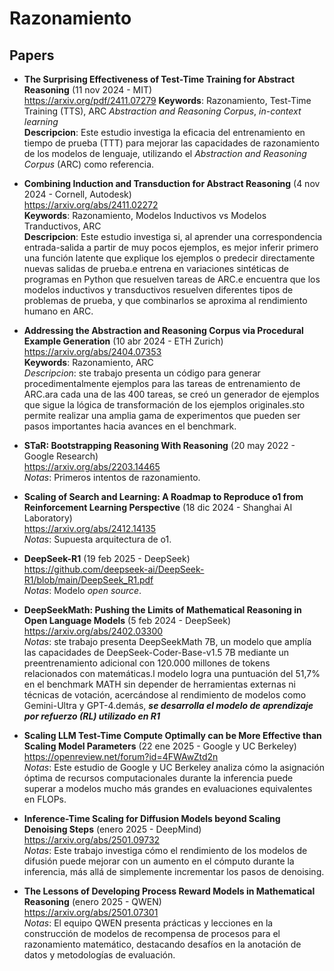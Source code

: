 # Razonamiento

## Papers

* **The Surprising Effectiveness of Test-Time Training for Abstract Reasoning** (11 nov 2024 - MIT)  
  https://arxiv.org/pdf/2411.07279 
  **Keywords**: Razonamiento, Test-Time Training (TTS), ARC *Abstraction and Reasoning Corpus*, *in-context learning*  
  **Descripcion**: Este estudio investiga la eficacia del entrenamiento en tiempo de prueba (TTT) para mejorar las capacidades de razonamiento de los modelos de lenguaje, utilizando el *Abstraction and Reasoning Corpus* (ARC) como referencia.

* **Combining Induction and Transduction for Abstract Reasoning** (4 nov 2024 - Cornell, Autodesk)  
  https://arxiv.org/abs/2411.02272  
  **Keywords**: Razonamiento, Modelos Inductivos vs Modelos Tranductivos, ARC  
  **Descripcion**: Este estudio investiga si, al aprender una correspondencia entrada-salida a partir de muy pocos ejemplos, es mejor inferir primero una función latente que explique los ejemplos o predecir directamente nuevas salidas de prueba.e entrena en variaciones sintéticas de programas en Python que resuelven tareas de ARC.e encuentra que los modelos inductivos y transductivos resuelven diferentes tipos de problemas de prueba, y que combinarlos se aproxima al rendimiento humano en ARC.

* **Addressing the Abstraction and Reasoning Corpus via Procedural Example Generation** (10 abr 2024 - ETH Zurich)  
  https://arxiv.org/abs/2404.07353  
  **Keywords**: Razonamiento, ARC  
  *Descripcion*: ste trabajo presenta un código para generar procedimentalmente ejemplos para las tareas de entrenamiento de ARC.ara cada una de las 400 tareas, se creó un generador de ejemplos que sigue la lógica de transformación de los ejemplos originales.sto permite realizar una amplia gama de experimentos que pueden ser pasos importantes hacia avances en el benchmark.

* **STaR: Bootstrapping Reasoning With Reasoning** (20 may 2022 - Google Research)  
  https://arxiv.org/abs/2203.14465  
  *Notas*: Primeros intentos de razonamiento.  
* **Scaling of Search and Learning: A Roadmap to Reproduce o1 from Reinforcement Learning Perspective** (18 dic 2024 - Shanghai AI Laboratory)  
  https://arxiv.org/abs/2412.14135  
  *Notas*: Supuesta arquitectura de o1.  
* **DeepSeek-R1** (19 feb 2025 - DeepSeek)  
  https://github.com/deepseek-ai/DeepSeek-R1/blob/main/DeepSeek_R1.pdf  
  *Notas*: Modelo *open source*.  
* **DeepSeekMath: Pushing the Limits of Mathematical Reasoning in Open Language Models** (5 feb 2024 - DeepSeek)  
  https://arxiv.org/abs/2402.03300  
  *Notas*: ste trabajo presenta DeepSeekMath 7B, un modelo que amplía las capacidades de DeepSeek-Coder-Base-v1.5 7B mediante un preentrenamiento adicional con 120.000 millones de tokens relacionados con matemáticas.l modelo logra una puntuación del 51,7% en el benchmark MATH sin depender de herramientas externas ni técnicas de votación, acercándose al rendimiento de modelos como Gemini-Ultra y GPT-4.demás, _***se desarrolla el modelo de aprendizaje por refuerzo (RL) utilizado en R1***_
* **Scaling LLM Test-Time Compute Optimally can be More Effective than Scaling Model Parameters** (22 ene 2025 - Google y UC Berkeley)  
  https://openreview.net/forum?id=4FWAwZtd2n  
  *Notas*: Este estudio de Google y UC Berkeley analiza cómo la asignación óptima de recursos computacionales durante la inferencia puede superar a modelos mucho más grandes en evaluaciones equivalentes en FLOPs. 
* **Inference-Time Scaling for Diffusion Models beyond Scaling Denoising Steps** (enero 2025 - DeepMind)  
  https://arxiv.org/abs/2501.09732  
  *Notas*: Este trabajo investiga cómo el rendimiento de los modelos de difusión puede mejorar con un aumento en el cómputo durante la inferencia, más allá de simplemente incrementar los pasos de denoising. 
* **The Lessons of Developing Process Reward Models in Mathematical Reasoning** (enero 2025 - QWEN)  
  https://arxiv.org/abs/2501.07301  
  *Notas*: El equipo QWEN presenta prácticas y lecciones en la construcción de modelos de recompensa de procesos para el razonamiento matemático, destacando desafíos en la anotación de datos y metodologías de evaluación. 
